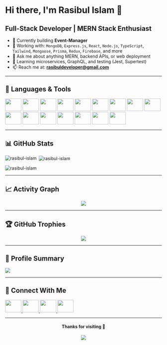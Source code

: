 <!-- Banner Image -->
<!-- <div align="center">
   ![logo](https://i.ibb.co/BKnF3gs7/github-header-image-1.png)
</div>-->

# Hi there, I'm Rasibul Islam 👋

## **Full-Stack Developer | MERN Stack Enthusiast**

- 🌱 Currently building **Event-Manager**
- 🔧 Working with: `MongoDB`, `Express.js`, `React`, `Node.js`, `TypeScript`, `Tailwind`, `Mongoose`, `Prisma`, `Redux`, `Firebase`, and more  
- 💬 Ask me about anything MERN, backend APIs, or web deployment  
- 🧠 Learning microservices, GraphQL, and testing (Jest, Supertest)
- 📫 Reach me at: **rasibuldeveloper@gmail.com**

---

## 🚀 Languages & Tools

<div align="left">
  <img src="https://cdn.jsdelivr.net/gh/devicons/devicon/icons/html5/html5-original.svg" height="40" width="52" />
  <img src="https://cdn.jsdelivr.net/gh/devicons/devicon/icons/css3/css3-original.svg" height="40" width="52" />
  <img src="https://cdn.jsdelivr.net/gh/devicons/devicon/icons/javascript/javascript-original.svg" height="40" width="52" />
  <img src="https://cdn.jsdelivr.net/gh/devicons/devicon/icons/typescript/typescript-original.svg" height="40" width="52" />
  <img src="https://cdn.jsdelivr.net/gh/devicons/devicon/icons/react/react-original.svg" height="40" width="52" />
  <img src="https://icon.icepanel.io/Technology/svg/Redux.svg" height="40" width="52" />
  <img src="https://icon.icepanel.io/Technology/svg/Tailwind-CSS.svg" height="40" width="52" />
  <img src="https://icon.icepanel.io/Technology/svg/Node.js.svg" height="40" width="52" />
  <img src="https://cdn.jsdelivr.net/gh/devicons/devicon/icons/express/express-original.svg" height="40" width="52" />
  <img src="https://cdn.jsdelivr.net/gh/devicons/devicon/icons/mongodb/mongodb-original.svg" height="40" width="52" />
  <img src="https://icon.icepanel.io/Technology/svg/Prisma.svg" height="40" width="52" />
  <img src="https://cdn.jsdelivr.net/gh/devicons/devicon/icons/firebase/firebase-plain.svg" height="40" width="52" />
  <img src="https://icon.icepanel.io/Technology/svg/PostgreSQL.svg" height="40" width="52" />
  <img src="https://icon.icepanel.io/Technology/svg/Vite.js.svg" height="40" width="52" />
  <img src="https://cdn.jsdelivr.net/gh/devicons/devicon/icons/git/git-original.svg" height="40" width="52" />
  <img src="https://cdn.jsdelivr.net/gh/devicons/devicon/icons/vscode/vscode-original.svg" height="40" width="52" />
</div>

---

## 📊 GitHub Stats

<p><img align="left" src="https://github-readme-stats.vercel.app/api/top-langs/?username=Rasibul&theme=chartreuse-dark&layout=compact" alt="rasibul-islam" /></p>

<p>&nbsp;<img align="center" src="https://github-readme-stats.vercel.app/api?username=Rasibul&show_icons=true&theme=chartreuse-dark" alt="rasibul-islam" /></p>

<p><img align="center" src="https://github-readme-streak-stats.herokuapp.com/?user=Rasibul&theme=chartreuse-dark" alt="rasibul-islam" /></p>

---

## 📈 Activity Graph

<div align="center">
  <img src="https://github-readme-activity-graph.vercel.app/graph?username=Rasibul&theme=react-dark&bg_color=0F2027&hide_border=true&area=true&area_color=00FFAA&line=00FFAA&point=FFFFFF&title_color=00FFAA&custom_title=My%20GitHub%20Activity%20Graph" />
</div>

---

## 🏆 GitHub Trophies

<p align="center">
  <img src="https://github-profile-trophy.vercel.app/?username=Rasibul&column=8&margin-w=15&margin-h=15&no-bg=true&theme=radical" />
</p>

---

## 📝 Profile Summary

<img src="http://github-profile-summary-cards.vercel.app/api/cards/profile-details?username=Rasibul&theme=2077" />

---

## 🤝 Connect With Me

<div align="left">
  <a href="https://www.linkedin.com/in/rasibul-islam" target="_blank">
    <img src="https://raw.githubusercontent.com/maurodesouza/profile-readme-generator/master/src/assets/icons/social/linkedin/default.svg" width="52" height="40" />
  </a>
  <a href="https://facebook.com/rasibul.islam.754" target="_blank">
    <img src="https://raw.githubusercontent.com/maurodesouza/profile-readme-generator/master/src/assets/icons/social/facebook/default.svg" width="52" height="40" />
  </a>
  <a href="https://www.instagram.com/rasibul.islam.dev" target="_blank">
    <img src="https://raw.githubusercontent.com/maurodesouza/profile-readme-generator/master/src/assets/icons/social/instagram/default.svg" width="52" height="40" />
  </a>
  <a href="https://discord.com/users/rasibul#1545" target="_blank">
    <img src="https://raw.githubusercontent.com/maurodesouza/profile-readme-generator/master/src/assets/icons/social/discord/default.svg" width="52" height="40" />
  </a>
</div>

---

<div align="center">
  <h4 align="center">Thanks for visiting 💚</h4>
  <img src="https://profile-counter.glitch.me/Rasibul/count.svg?" />
</div>
